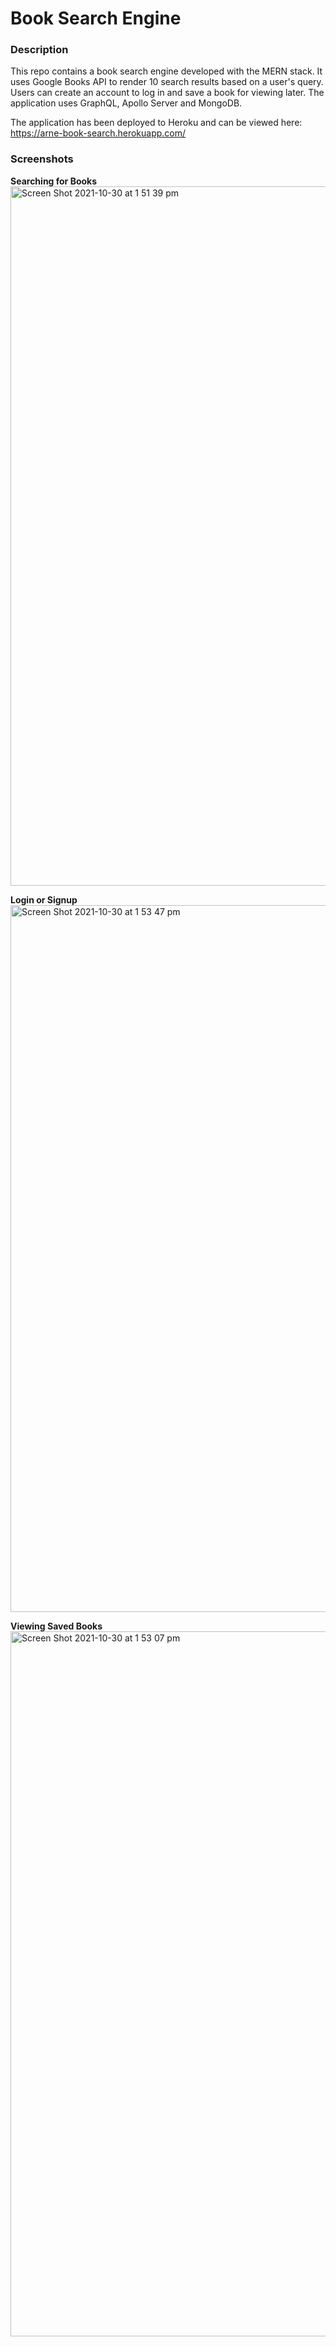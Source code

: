 # Book Search Engine

### Description 
This repo contains a book search engine developed with the MERN stack. It uses Google Books API to render 10 search results based on a user's query. Users can create an account to log in and save a book for viewing later. The application uses GraphQL, Apollo Server and MongoDB.

The application has been deployed to Heroku and can be viewed here:
https://arne-book-search.herokuapp.com/ 

### Screenshots

**Searching for Books**
<img width="1119" alt="Screen Shot 2021-10-30 at 1 51 39 pm" src="https://user-images.githubusercontent.com/80560749/139518002-dea347da-2a2b-453b-8f3b-f255caf59234.png">

**Login or Signup**
<img width="1131" alt="Screen Shot 2021-10-30 at 1 53 47 pm" src="https://user-images.githubusercontent.com/80560749/139517954-2e37afb5-ef9b-4278-b740-d6bd97038c70.png">

**Viewing Saved Books**
<img width="1128" alt="Screen Shot 2021-10-30 at 1 53 07 pm" src="https://user-images.githubusercontent.com/80560749/139517989-9b7c96d5-e5de-4d50-bae7-17e27e53d4e0.png">
